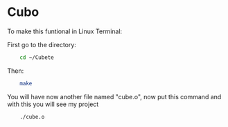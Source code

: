# Cubo

To make this funtional in Linux Terminal:

First go to the directory:
```bash
    cd ~/Cubete
```
Then:
```bash
    make
```
You will have now another file named "cube.o", now put this command and with this you will see my project
```bash
    ./cube.o
```
